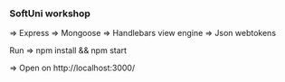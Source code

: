 ### SoftUni workshop 

=> Express
=> Mongoose
=> Handlebars view engine
=> Json webtokens

Run
=> npm install && npm start

=> Open on http://localhost:3000/

